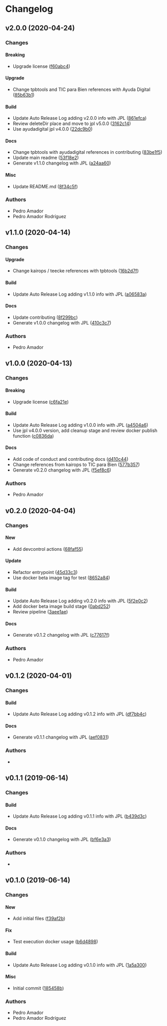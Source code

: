 # Changelog

## v2.0.0 (2020-04-24)

### Changes

#### Breaking

* Upgrade license ([f60abc4](https://github.com/ayudadigital/dc-mdline/commit/f60abc4))

#### Upgrade

* Change tpbtools and TIC para Bien references with Ayuda Digital ([85b63b1](https://github.com/ayudadigital/dc-mdline/commit/85b63b1))

#### Build

* Update Auto Release Log adding v2.0.0 info with JPL ([861efca](https://github.com/ayudadigital/dc-mdline/commit/861efca))
* Review deleteDir place and move to jpl v5.0.0 ([3162c14](https://github.com/ayudadigital/dc-mdline/commit/3162c14))
* Use ayudadigital jpl v4.0.0 ([22dc9b0](https://github.com/ayudadigital/dc-mdline/commit/22dc9b0))

#### Docs

* Change tpbtools with ayudadigital references in contributing ([83be1f5](https://github.com/ayudadigital/dc-mdline/commit/83be1f5))
* Update main readme ([53f18e2](https://github.com/ayudadigital/dc-mdline/commit/53f18e2))
* Generate v1.1.0 changelog with JPL ([a24aa60](https://github.com/ayudadigital/dc-mdline/commit/a24aa60))

#### Misc

* Update README.md ([8f34c5f](https://github.com/ayudadigital/dc-mdline/commit/8f34c5f))

### Authors

* Pedro Amador
* Pedro Amador Rodríguez

## v1.1.0 (2020-04-14)

### Changes

#### Upgrade

* Change kairops / teecke references with tpbtools ([16b2d7f](https://github.com/ayudadigital/dc-mdline/commit/16b2d7f))

#### Build

* Update Auto Release Log adding v1.1.0 info with JPL ([a06583a](https://github.com/ayudadigital/dc-mdline/commit/a06583a))

#### Docs

* Update contributing ([8f299bc](https://github.com/ayudadigital/dc-mdline/commit/8f299bc))
* Generate v1.0.0 changelog with JPL ([410c3c7](https://github.com/ayudadigital/dc-mdline/commit/410c3c7))

### Authors

* Pedro Amador

## v1.0.0 (2020-04-13)

### Changes

#### Breaking

* Upgrade license ([c6fa21e](https://github.com/ayudadigital/dc-mdline/commit/c6fa21e))

#### Build

* Update Auto Release Log adding v1.0.0 info with JPL ([a4504a6](https://github.com/ayudadigital/dc-mdline/commit/a4504a6))
* Use jpl v4.0.0 version, add cleanup stage and review docker publish function ([c0836da](https://github.com/ayudadigital/dc-mdline/commit/c0836da))

#### Docs

* Add code of conduct and contributing docs ([d410c44](https://github.com/ayudadigital/dc-mdline/commit/d410c44))
* Change references from kairops to TIC para Bien ([577b357](https://github.com/ayudadigital/dc-mdline/commit/577b357))
* Generate v0.2.0 changelog with JPL ([f5ef8c6](https://github.com/ayudadigital/dc-mdline/commit/f5ef8c6))

### Authors

* Pedro Amador

## v0.2.0 (2020-04-04)

### Changes

#### New

* Add devcontrol actions ([68faf55](https://github.com/ayudadigital/dc-mdline/commit/68faf55))

#### Update

* Refactor entrypoint ([45d33c3](https://github.com/ayudadigital/dc-mdline/commit/45d33c3))
* Use docker beta image tag for test ([8652a84](https://github.com/ayudadigital/dc-mdline/commit/8652a84))

#### Build

* Update Auto Release Log adding v0.2.0 info with JPL ([5f2e0c2](https://github.com/ayudadigital/dc-mdline/commit/5f2e0c2))
* Add docker beta image build stage ([0abd252](https://github.com/ayudadigital/dc-mdline/commit/0abd252))
* Review pipeline ([3aee1ae](https://github.com/ayudadigital/dc-mdline/commit/3aee1ae))

#### Docs

* Generate v0.1.2 changelog with JPL ([c77617f](https://github.com/ayudadigital/dc-mdline/commit/c77617f))

### Authors

* Pedro Amador

## v0.1.2 (2020-04-01)

### Changes

#### Build

* Update Auto Release Log adding v0.1.2 info with JPL ([df7bb4c](https://github.com/ayudadigital/dc-mdline/commit/df7bb4c))

#### Docs

* Generate v0.1.1 changelog with JPL ([aef0831](https://github.com/ayudadigital/dc-mdline/commit/aef0831))

### Authors

* 

## v0.1.1 (2019-06-14)

### Changes

#### Build

* Update Auto Release Log adding v0.1.1 info with JPL ([b439d3c](https://github.com/ayudadigital/dc-mdline/commit/b439d3c))

#### Docs

* Generate v0.1.0 changelog with JPL ([bf6e3a3](https://github.com/ayudadigital/dc-mdline/commit/bf6e3a3))

### Authors

* 

## v0.1.0 (2019-06-14)

### Changes

#### New

* Add initial files ([f39af2b](https://github.com/ayudadigital/dc-mdline/commit/f39af2b))

#### Fix

* Test execution docker usage ([b6d4898](https://github.com/ayudadigital/dc-mdline/commit/b6d4898))

#### Build

* Update Auto Release Log adding v0.1.0 info with JPL ([1a5a300](https://github.com/ayudadigital/dc-mdline/commit/1a5a300))

#### Misc

* Initial commit ([185458b](https://github.com/ayudadigital/dc-mdline/commit/185458b))

### Authors

* Pedro Amador
* Pedro Amador Rodríguez

